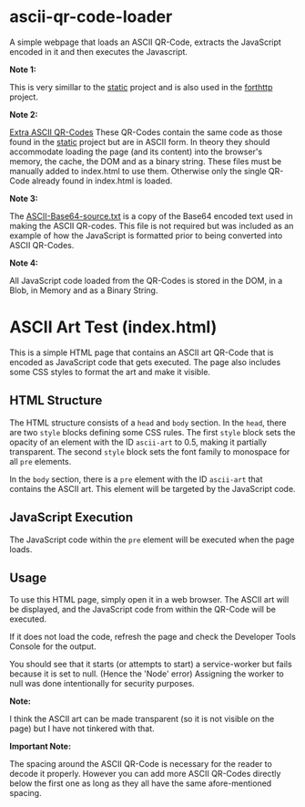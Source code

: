 # ascii-qr-code-loader
A simple webpage that loads an ASCII QR-Code, extracts the JavaScript encoded in it and then executes the Javascript.

**Note 1:** 

This is very simillar to the [static](https://github.com/txtatech/static) project and is also used in the [forthttp](https://github.com/txtatech/forthttp) project.

**Note 2:** 

[Extra ASCII QR-Codes](https://github.com/txtatech/ascii-qr-code-loader/tree/main/Extra-ASCII-QR-Codes)
These QR-Codes contain the same code as those found in the [static](https://github.com/txtatech/static) project but are in ASCII form.
In theory they should accommodate loading the page (and its content) into the browser's memory, the cache, the DOM and as a binary string.
These files must be manually added to index.html to use them. Otherwise only the single QR-Code already found in index.html is loaded.

**Note 3:** 

The [ASCII-Base64-source.txt](https://github.com/txtatech/ascii-qr-code-loader/blob/main/ASCII-Base64-source.txt) is a copy of the Base64 encoded text used in making the ASCII QR-codes. This file is not required but was included as an example of how the JavaScript is formatted prior to being converted into ASCII QR-Codes.

**Note 4:** 

All JavaScript code loaded from the QR-Codes is stored in the DOM, in a Blob, in Memory and as a Binary String.

# ASCII Art Test (index.html)

This is a simple HTML page that contains an ASCII art QR-Code that is encoded as JavaScript code that gets executed. The page also includes some CSS styles to format the art and make it visible.

## HTML Structure

The HTML structure consists of a `head` and `body` section. In the `head`, there are two `style` blocks defining some CSS rules. The first `style` block sets the opacity of an element with the ID `ascii-art` to 0.5, making it partially transparent. The second `style` block sets the font family to monospace for all `pre` elements.

In the `body` section, there is a `pre` element with the ID `ascii-art` that contains the ASCII art. This element will be targeted by the JavaScript code.

## JavaScript Execution

The JavaScript code within the `pre` element will be executed when the page loads.

## Usage

To use this HTML page, simply open it in a web browser. The ASCII art will be displayed, and the JavaScript code from within the QR-Code will be executed.

If it does not load the code, refresh the page and check the Developer Tools Console for the output.

You should see that it starts (or attempts to start) a service-worker but fails because it is set to null. (Hence the 'Node' error)
Assigning the worker to null was done intentionally for security purposes.

**Note:**

I think the ASCII art can be made transparent (so it is not visible on the page) but I have not tinkered with that.

**Important Note:**

The spacing around the ASCII QR-Code is necessary for the reader to decode it properly. However you can add more ASCII QR-Codes directly below the first one as long as they all have the same afore-mentioned spacing.
